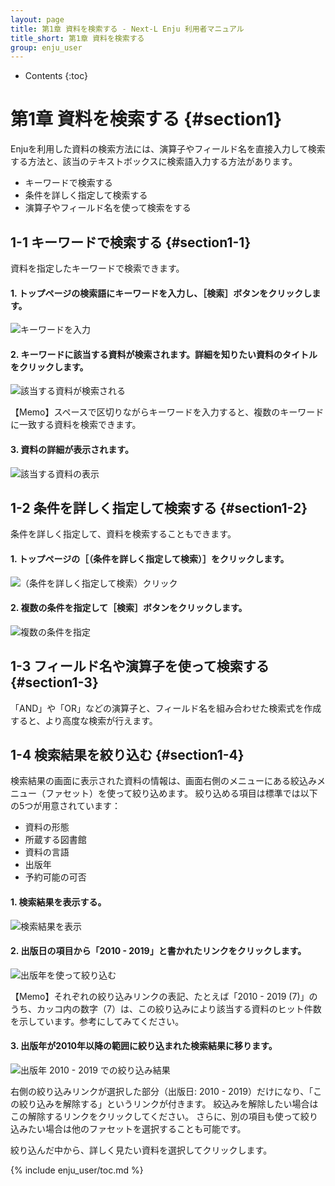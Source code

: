 ```yaml
---
layout: page
title: 第1章 資料を検索する - Next-L Enju 利用者マニュアル
title_short: 第1章 資料を検索する
group: enju_user
---
```


* Contents
{:toc}

第1章 資料を検索する {#section1}
================================

Enjuを利用した資料の検索方法には、演算子やフィールド名を直接入力して検索する方法と、該当のテキストボックスに検索語入力する方法があります。

* キーワードで検索する
* 条件を詳しく指定して検索する
* 演算子やフィールド名を使って検索をする

1-1 キーワードで検索する {#section1-1}
---------------------------------------

資料を指定したキーワードで検索できます。

#### 1. トップページの検索語にキーワードを入力し、［検索］ボタンをクリックします。  

![キーワードを入力](assets/images/image_operation_242.png)

#### 2. キーワードに該当する資料が検索されます。詳細を知りたい資料のタイトルをクリックします。  

![該当する資料が検索される](assets/images/image_operation_244.png)
   
<div class="alert alert-info memo">【Memo】スペースで区切りながらキーワードを入力すると、複数のキーワードに一致する資料を検索できます。
</div>

#### 3. 資料の詳細が表示されます。

![該当する資料の表示](assets/images/image_operation_244_2.png)

1-2 条件を詳しく指定して検索する {#section1-2}
----------------------------------------------

条件を詳しく指定して、資料を検索することもできます。

#### 1. トップページの［（条件を詳しく指定して検索）］をクリックします。  

![（条件を詳しく指定して検索）クリック](assets/images/image_operation_245.png)

#### 2. 複数の条件を指定して［検索］ボタンをクリックします。  

![複数の条件を指定](assets/images/advanced_search_1.png)

1-3 フィールド名や演算子を使って検索する {#section1-3}
-------------------------------------------------------

「AND」や「OR」などの演算子と、フィールド名を組み合わせた検索式を作成すると、より高度な検索が行えます。

1-4 検索結果を絞り込む {#section1-4}
------------------------------------

検索結果の画面に表示された資料の情報は、画面右側のメニューにある絞込みメニュー（ファセット）を使って絞り込めます。
絞り込める項目は標準では以下の5つが用意されています：
* 資料の形態
* 所蔵する図書館
* 資料の言語
* 出版年
* 予約可能の可否

#### 1. 検索結果を表示する。

![検索結果を表示](assets/images/search_result_facet_1.png)

#### 2. 出版日の項目から「2010 - 2019」と書かれたリンクをクリックします。

![出版年を使って絞り込む](assets/images/search_result_facet_2.png)

<div class="alert alert-info memo">【Memo】それぞれの絞り込みリンクの表記、たとえば「2010 - 2019 (7)」のうち、カッコ内の数字（7）は、この絞り込みにより該当する資料のヒット件数を示しています。参考にしてみてください。
</div>

#### 3. 出版年が2010年以降の範囲に絞り込まれた検索結果に移ります。

![出版年 2010 - 2019 での絞り込み結果](assets/images/search_result_facet_3.png)

右側の絞り込みリンクが選択した部分（出版日: 2010 - 2019）だけになり、「この絞り込みを解除する」というリンクが付きます。
絞込みを解除したい場合はこの解除するリンクをクリックしてください。
さらに、別の項目も使って絞り込みたい場合は他のファセットを選択することも可能です。

絞り込んだ中から、詳しく見たい資料を選択してクリックします。

{% include enju_user/toc.md %}

